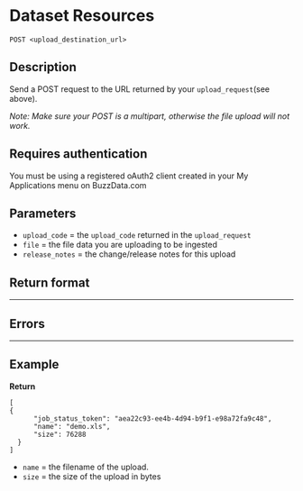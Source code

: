 # Dataset Resources

    POST <upload_destination_url>

## Description

Send a POST request to the URL returned by your `upload_request`(see above).

*Note: Make sure your POST is a multipart, otherwise the file upload will not work.*

## Requires authentication

You must be using a registered oAuth2 client created in your My Applications menu on BuzzData.com

## Parameters

- `upload_code` = the `upload_code` returned in the `upload_request`
- `file` = the file data you are uploading to be ingested
- `release_notes` = the change/release notes for this upload

## Return format

***

## Errors

***

## Example

**Return**

    [
    {
          "job_status_token": "aea22c93-ee4b-4d94-b9f1-e98a72fa9c48", 
          "name": "demo.xls", 
          "size": 76288
      }
    ]

- `name` = the filename of the upload.
- `size` = the size of the upload in bytes
